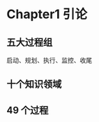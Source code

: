 <!--
 * @Author: your name
 * @Date: 2020-09-02 10:20:12
 * @LastEditTime: 2020-09-02 16:10:41
 * @LastEditors: Please set LastEditors
 * @Description: In User Settings Edit
 * @FilePath: \PMP\Notes\Chapter1.md
-->

# Chapter1 引论

## 五大过程组

启动、规划、执行、监控、收尾

## 十个知识领域

## 49 个过程
